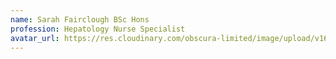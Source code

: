 ```yaml
---
name: Sarah Fairclough BSc Hons
profession: Hepatology Nurse Specialist
avatar_url: https://res.cloudinary.com/obscura-limited/image/upload/v1618340634/postscript-medical/marketing-website/contributors/Sarah_bs70di.jpg
---
```

